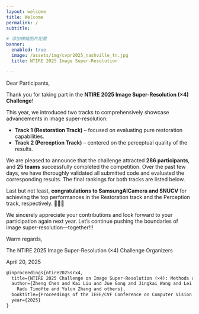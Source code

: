 ```yaml
---
layout: welcome
title: Welcome
permalink: /
subtitle: 

# 添加横幅图片配置
banner:
  enabled: true
  image: /assets/img/cvpr2025_nashville_tn.jpg
  title: NTIRE 2025 Image Super-Resolution

---
```


Dear Participants,

Thank you for taking part in the **NTIRE 2025 Image Super-Resolution (×4) Challenge**!

This year, we introduced two tracks to comprehensively showcase advancements in image super-resolution:

- **Track 1 (Restoration Track)** – focused on evaluating pure restoration capabilities.
- **Track 2 (Perception Track)** – centered on the perceptual quality of the results.

We are pleased to announce that the challenge attracted **286 participants**, and **25 teams** successfully completed the competition. Over the past few days, we have thoroughly validated all submitted code and evaluated the corresponding results. The final rankings for both tracks are listed below. 

Last but not least, **congratulations to SamsungAICamera and SNUCV** for achieving the top performances in the Restoration track and the Perception track, respectively. 🎉🎉🎉

We sincerely appreciate your contributions and look forward to your participation again next year. Let’s continue pushing the boundaries of image super-resolution—together!!!

Warm regards,

The NTIRE 2025 Image Super-Resolution (×4) Challenge Organizers

April 20, 2025


```markdown
@inproceedings{ntire2025srx4,
  title={NTIRE 2025 Challenge on Image Super-Resolution (×4): Methods and Results},
  author={Zheng Chen and Kai Liu and Jue Gong and Jingkai Wang and Lei Sun and Zongwei Wu and
	Radu Timofte and Yulun Zhang and others},
  booktitle={Proceedings of the IEEE/CVF Conference on Computer Vision and Pattern Recognition (CVPR) Workshops},
  year={2025}
}
```